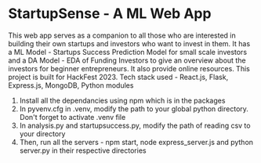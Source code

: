# StartupSense - A ML Web App
This web app serves as a companion to all those who are interested in building their own startups and investors who want to invest in them. It has a ML Model - Startups Success Prediction Model for small scale investors and a DA Model - EDA of Funding Investors to give an overview about the investors for beginner entrepreneurs. It also provide online resources. This project is built for HackFest 2023. Tech stack used - React.js, Flask, Express.js, MongoDB, Python modules

1. Install all the dependancies using npm which is in the packages
2. In pyvenv.cfg in .venv, modify the path to your global python directory. Don't forget to activate .venv file
3. In analysis.py and startupsuccess.py, modify the path of reading csv to your directory
4. Then, run all the servers - npm start, node express_server.js and python server.py in their respective directories
